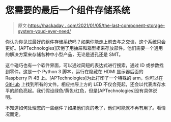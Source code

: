 # 您需要的最后一个组件存储系统

> 原文:[https://hackaday . com/2021/01/05/the-last-component-storage-system-youd-ever-need/](https://hackaday.com/2021/01/05/the-last-component-storage-system-youd-ever-need/)

你认为你见过最好的组件存储系统吗？如果你能走上前去与之交谈，这个系统只会更好。[APTechnologies]厌倦了用抽屉和箱型柜来存放部件。他们需要一个通用的解决方案来存储各种中小型产品，无论是通孔还是 SMT。

这个碰巧也有一个软件界面，可以通过简短的表达式进行搜索，通过 ID 或参数找到零件。这是一个 Python 3 脚本，运行在隐藏在 HDMI 显示器后面的 Raspberry Pi 4B 上。[APTechnologies]为此打印了一个特殊的 arm，你可以在 [GitHub](https://github.com/APTechnologies/The-Ultimate-Component-Storage-System) 上找到所有的文件。相应抽屉上方的 LED 不仅会亮起，还会以代表库存水平的颜色亮起。我们假设绿色/黄色/红色，但是[APTechnologies]没有具体说明。

不知道如何处理您的一些组件？如果他们真的老了，他们可能就不再有用了。看情况而定。